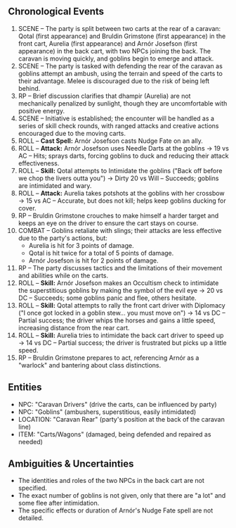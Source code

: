 ## Chronological Events

1. SCENE – The party is split between two carts at the rear of a caravan: Qotal (first appearance) and Bruldin Grimstone (first appearance) in the front cart, Aurelia (first appearance) and Arnór Josefson (first appearance) in the back cart, with two NPCs joining the back. The caravan is moving quickly, and goblins begin to emerge and attack.
2. SCENE – The party is tasked with defending the rear of the caravan as goblins attempt an ambush, using the terrain and speed of the carts to their advantage. Melee is discouraged due to the risk of being left behind.
3. RP – Brief discussion clarifies that dhampir (Aurelia) are not mechanically penalized by sunlight, though they are uncomfortable with positive energy.
4. SCENE – Initiative is established; the encounter will be handled as a series of skill check rounds, with ranged attacks and creative actions encouraged due to the moving carts.
5. ROLL – **Cast Spell:** Arnór Josefson casts Nudge Fate on an ally.
6. ROLL – **Attack:** Arnór Josefson uses Needle Darts at the goblins → 19 vs AC – Hits; sprays darts, forcing goblins to duck and reducing their attack effectiveness.
7. ROLL – **Skill:** Qotal attempts to Intimidate the goblins ("Back off before we chop the livers outta you") → Dirty 20 vs Will – Succeeds; goblins are intimidated and wary.
8. ROLL – **Attack:** Aurelia takes potshots at the goblins with her crossbow → 15 vs AC – Accurate, but does not kill; helps keep goblins ducking for cover.
9. RP – Bruldin Grimstone crouches to make himself a harder target and keeps an eye on the driver to ensure the cart stays on course.
10. COMBAT – Goblins retaliate with slings; their attacks are less effective due to the party's actions, but:
    - Aurelia is hit for 3 points of damage.
    - Qotal is hit twice for a total of 5 points of damage.
    - Arnór Josefson is hit for 2 points of damage.
11. RP – The party discusses tactics and the limitations of their movement and abilities while on the carts.
12. ROLL – **Skill:** Arnór Josefson makes an Occultism check to intimidate the superstitious goblins by making the symbol of the evil eye → 20 vs DC – Succeeds; some goblins panic and flee, others hesitate.
13. ROLL – **Skill:** Qotal attempts to rally the front cart driver with Diplomacy ("I once got locked in a goblin stew... you must move on") → 14 vs DC – Partial success; the driver whips the horses and gains a little speed, increasing distance from the rear cart.
14. ROLL – **Skill:** Aurelia tries to intimidate the back cart driver to speed up → 14 vs DC – Partial success; the driver is frustrated but picks up a little speed.
15. RP – Bruldin Grimstone prepares to act, referencing Arnór as a "warlock" and bantering about class distinctions.

## Entities

- NPC: "Caravan Drivers" (drive the carts, can be influenced by party)
- NPC: "Goblins" (ambushers, superstitious, easily intimidated)
- LOCATION: "Caravan Rear" (party's position at the back of the caravan line)
- ITEM: "Carts/Wagons" (damaged, being defended and repaired as needed)

## Ambiguities & Uncertainties

- The identities and roles of the two NPCs in the back cart are not specified.
- The exact number of goblins is not given, only that there are "a lot" and some flee after intimidation.
- The specific effects or duration of Arnór's Nudge Fate spell are not detailed.